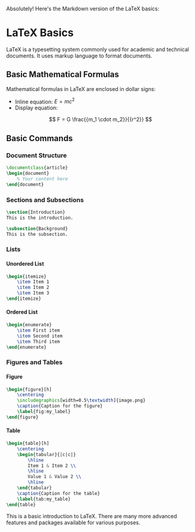 Absolutely! Here's the Markdown version of the LaTeX basics:


# LaTeX Basics

LaTeX is a typesetting system commonly used for academic and technical documents. It uses markup language to format documents.

## Basic Mathematical Formulas

Mathematical formulas in LaTeX are enclosed in dollar signs:

- Inline equation: $E=mc^2$
- Display equation: 

$$
F = G \frac{{m_1 \cdot m_2}}{{r^2}}
$$

## Basic Commands

### Document Structure

```latex
\documentclass{article}
\begin{document}
    % Your content here
\end{document}
```

### Sections and Subsections

```latex
\section{Introduction}
This is the introduction.

\subsection{Background}
This is the subsection.
```

### Lists

#### Unordered List

```latex
\begin{itemize}
    \item Item 1
    \item Item 2
    \item Item 3
\end{itemize}
```

#### Ordered List

```latex
\begin{enumerate}
    \item First item
    \item Second item
    \item Third item
\end{enumerate}
```

### Figures and Tables

#### Figure

```latex
\begin{figure}[h]
    \centering
    \includegraphics[width=0.5\textwidth]{image.png}
    \caption{Caption for the figure}
    \label{fig:my_label}
\end{figure}
```

#### Table

```latex
\begin{table}[h]
    \centering
    \begin{tabular}{|c|c|}
        \hline
        Item 1 & Item 2 \\
        \hline
        Value 1 & Value 2 \\
        \hline
    \end{tabular}
    \caption{Caption for the table}
    \label{tab:my_table}
\end{table}
```



This is a basic introduction to LaTeX. There are many more advanced features and packages available for various purposes.
